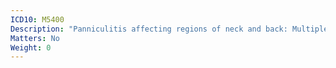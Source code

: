 ```yaml
---
ICD10: M5400
Description: "Panniculitis affecting regions of neck and back: Multiple sites in spine"
Matters: No
Weight: 0
---
```


